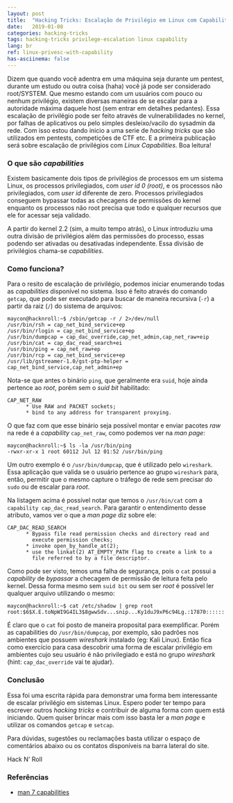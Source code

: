 ```yaml
---
layout: post
title:  "Hacking Tricks: Escalação de Privilégio em Linux com Capability"
date:   2019-01-08
categories: hacking-tricks
tags: hacking-tricks privilege-escalation linux capability
lang: br
ref: linux-privesc-with-capability
has-asciinema: false
---
```


Dizem que quando você adentra em uma máquina seja durante um pentest, durante um estudo ou outra coisa (haha) você já pode ser considerado root/SYSTEM. Que mesmo estando com um usuários com pouco ou nenhum privilégio, existem diversas maneiras de se escalar para a autoridade máxima daquele host (sem entrar em detalhes pedantes). Essa escalação de privilégio pode ser feito através de vulnerabilidades no kernel, por falhas de aplicativos ou pelo simples desleixo/vacilo do sysadmin da rede. Com isso estou dando inicio a uma serie de _hacking tricks_ que são utilizados em pentests, competições de CTF etc. E a primeira publicação será sobre escalação de privilégios com _Linux Capabilities_. Boa leitura!

### O que são _capabilities_

Existem basicamente dois tipos de privilégios de processos em um sistema Linux, os processos privilegiados, com *user id 0 (root)*, e os processos não privilegiados, com *user id* diferente de zero. Processos privilegiados conseguem bypassar todas as checagens de permissões do kernel enquanto os processos não root precisa que todo e qualquer recursos que ele for acessar seja validado.

A partir do kernel 2.2 (sim, a muito tempo atrás), o Linux introduziu uma outra divisão de privilégios além das permissões do processo, essas podendo ser ativadas ou desativadas independente. Essa divisão de privilégios chama-se _capabilities_.


### Como funciona?

Para o resito de escalação de privilégio, podemos iniciar enumerando todas as _capabilities_ disponível no sistema. Isso é feito através do comando `getcap`, que pode ser executado para buscar de maneira recursiva (`-r`) a partir da raiz (`/`) do sistema de arquivos:

```
maycon@hacknroll:~$ /sbin/getcap -r / 2>/dev/null
/usr/bin/rsh = cap_net_bind_service+ep
/usr/bin/rlogin = cap_net_bind_service+ep
/usr/bin/dumpcap = cap_dac_override,cap_net_admin,cap_net_raw+eip
/usr/bin/cat = cap_dac_read_search+ei
/usr/bin/ping = cap_net_raw+ep
/usr/bin/rcp = cap_net_bind_service+ep
/usr/lib/gstreamer-1.0/gst-ptp-helper = cap_net_bind_service,cap_net_admin+ep
```

Nota-se que antes o binário `ping`, que geralmente era `suid`, hoje ainda pertence ao _root_, porém sem o _suid bit_ habilitado: 
```
CAP_NET_RAW
      * Use RAW and PACKET sockets;
      * bind to any address for transparent proxying.
```

O que faz com que esse binário seja possível montar e enviar pacotes _raw_ na rede é a _capability_ `cap_net_raw`, como podemos ver na _man page_:
```
maycon@hacknroll:~$ ls -la /usr/bin/ping
-rwxr-xr-x 1 root 60112 Jul 12 01:52 /usr/bin/ping
```

Um outro exemplo é o `/usr/bin/dumpcap`, que é utilizado pelo `wireshark`. Essa aplicação que valida se o usuário pertence ao grupo `wireshark` para, então, permitir que o mesmo capture o tráfego de rede sem precisar do `sudo` ou de escalar para _root_.

Na listagem acima é possível notar que temos o `/usr/bin/cat` com a `capability cap_dac_read_search`. Para garantir o entendimento desse atributo, vamos ver o que a _man page_ diz sobre ele:
```
CAP_DAC_READ_SEARCH
      * Bypass file read permission checks and directory read and
        execute permission checks;
      * invoke open_by_handle_at(2);
      * use the linkat(2) AT_EMPTY_PATH flag to create a link to a
        file referred to by a file descriptor.
```

Como pode ser visto, temos uma falha de segurança, pois o `cat` possui a _capability_ de _bypassar_ a checagem de permissão de leitura feita pelo kernel. Dessa forma mesmo sem `suid bit` ou sem ser _root_ é possível ler qualquer arquivo utilizando o mesmo:

```
maycon@hacknroll:~$ cat /etc/shadow | grep root
root:$6$X.E.toNpWI9G4IL3$8gwwSdv...snip...Ky1duJ9xP6c94Lg.:17870::::::
```

É claro que o `cat` foi posto de maneira proposital para exemplificar. Porém as capabilities do `/usr/bin/dumpcap`, por exemplo, são padrões nos ambientes que possuem _wireshark_ instalado (eg: Kali Linux). Então fica como exercício para casa descobrir uma forma de escalar privilégio em ambientes cujo seu usuário é não privilegiado e está no grupo _wireshark_ (hint: `cap_dac_override` vai te ajudar).

### Conclusão

Essa foi uma escrita rápida para demonstrar uma forma bem interessante de escalar privilégio em sistemas Linux. Espero poder ter tempo para escrever outros _hacking tricks_ e contribuir de alguma forma com quem está iniciando. Quem quiser brincar mais com isso basta ler a _man page_  e utilizar os comandos `getcap` e `setcap`. 

Para dúvidas, sugestões ou reclamações basta utilizar o espaço de comentários abaixo ou os contatos disponíveis na barra lateral do site.

Hack N' Roll

### Referências
- [man 7 capabilities](http://man7.org/linux/man-pages/man7/capabilities.7.html)